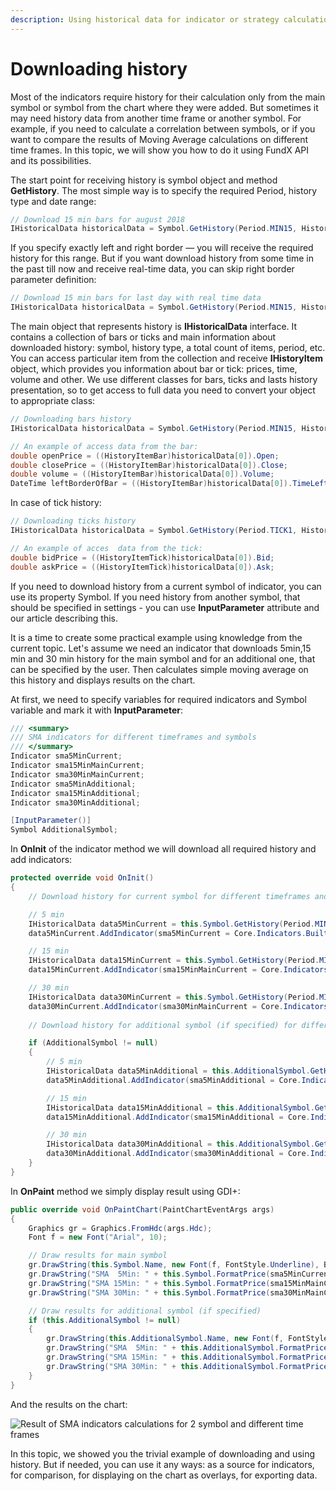 ```yaml
---
description: Using historical data for indicator or strategy calculations
---
```


# Downloading history

Most of the indicators require history for their calculation only from the main symbol or symbol from the chart where they were added. But sometimes it may need history data from another time frame or another symbol. For example, if you need to calculate a correlation between symbols, or if you want to compare the results of Moving Average calculations on different time frames. In this topic, we will show you how to do it using FundX API and its possibilities.

The start point for receiving history is symbol object and method **GetHistory**. The most simple way is to specify the required Period, history type and date range:

```csharp
// Download 15 min bars for august 2018
IHistoricalData historicalData = Symbol.GetHistory(Period.MIN15, HistoryType.Bid, new DateTime(2018, 8, 1, 0, 0, 0, DateTimeKind.Utc), new DateTime(2018, 8, 31, 0, 0, 0, DateTimeKind.Utc));
```

If you specify exactly left and right border — you will receive the required history for this range. But if you want download history from some time in the past till now and receive real-time data, you can skip right border parameter definition:

```csharp
// Download 15 min bars for last day with real time data
IHistoricalData historicalData = Symbol.GetHistory(Period.MIN15, HistoryType.Bid, DateTime.UtcNow.AddDays(-1));
```

The main object that represents history is **IHistoricalData** interface. It contains a collection of bars or ticks and main information about downloaded history: symbol, history type, a total count of items, period, etc. You can access particular item from the collection and receive **IHistoryItem** object, which provides you information about bar or tick: prices, time, volume and other. We use different classes for bars, ticks and lasts history presentation, so to get access to full data you need to convert your object to appropriate class:

```csharp
// Downloading bars history
IHistoricalData historicalData = Symbol.GetHistory(Period.MIN15, HistoryType.Bid, DateTime.UtcNow.AddDays(-1));

// An example of access data from the bar:
double openPrice = ((HistoryItemBar)historicalData[0]).Open;
double closePrice = ((HistoryItemBar)historicalData[0]).Close;
double volume = ((HistoryItemBar)historicalData[0]).Volume;
DateTime leftBorderOfBar = ((HistoryItemBar)historicalData[0]).TimeLeft;
```

In case of tick history:

```csharp
// Downloading ticks history
IHistoricalData historicalData = Symbol.GetHistory(Period.TICK1, HistoryType.Bid, DateTime.UtcNow.AddDays(-1));

// An example of acces  data from the tick:
double bidPrice = ((HistoryItemTick)historicalData[0]).Bid;
double askPrice = ((HistoryItemTick)historicalData[0]).Ask;
```

If you need to download history from a current symbol of indicator, you can use its property Symbol. If you need history from another symbol, that should be specified in settings - you can use **InputParameter** attribute and our article describing this.&#x20;

It is a time to create some practical example using knowledge from the current topic. Let's assume we need an indicator that downloads 5min,15 min and 30 min history for the main symbol and for an additional one, that can be specified by the user. Then calculates simple moving average on this history and displays results on the chart.&#x20;

At first, we need to specify variables for required indicators and Symbol variable and mark it with **InputParameter**:

```csharp
/// <summary>
/// SMA indicators for different timeframes and symbols
/// </summary>
Indicator sma5MinCurrent;
Indicator sma15MinMainCurrent;
Indicator sma30MinMainCurrent;
Indicator sma5MinAdditional;
Indicator sma15MinAdditional;
Indicator sma30MinAdditional;

[InputParameter()]
Symbol AdditionalSymbol;
```

In **OnInit** of the indicator method we will download all required history and add indicators:

```csharp
protected override void OnInit()
{   
    // Download history for current symbol for different timeframes and apply SMA indicator

    // 5 min
    IHistoricalData data5MinCurrent = this.Symbol.GetHistory(Period.MIN5, HistoryType.Bid, DateTime.UtcNow.AddDays(-1));            
    data5MinCurrent.AddIndicator(sma5MinCurrent = Core.Indicators.BuiltIn.SMA(10, PriceType.Close));

    // 15 min
    IHistoricalData data15MinCurrent = this.Symbol.GetHistory(Period.MIN15, HistoryType.Bid, DateTime.UtcNow.AddDays(-1));            
    data15MinCurrent.AddIndicator(sma15MinMainCurrent = Core.Indicators.BuiltIn.SMA(10, PriceType.Close));

    // 30 min
    IHistoricalData data30MinCurrent = this.Symbol.GetHistory(Period.MIN30, HistoryType.Bid, DateTime.UtcNow.AddDays(-1));            
    data30MinCurrent.AddIndicator(sma30MinMainCurrent = Core.Indicators.BuiltIn.SMA(10, PriceType.Close));
            
    // Download history for additional symbol (if specified) for different timeframes and apply SMA indicator

    if (AdditionalSymbol != null)
    {
        // 5 min
        IHistoricalData data5MinAdditional = this.AdditionalSymbol.GetHistory(Period.MIN5, HistoryType.Bid, DateTime.UtcNow.AddDays(-1));
        data5MinAdditional.AddIndicator(sma5MinAdditional = Core.Indicators.BuiltIn.SMA(10, PriceType.Close));

        // 15 min
        IHistoricalData data15MinAdditional = this.AdditionalSymbol.GetHistory(Period.MIN15, HistoryType.Bid, DateTime.UtcNow.AddDays(-1));
        data15MinAdditional.AddIndicator(sma15MinAdditional = Core.Indicators.BuiltIn.SMA(10, PriceType.Close));

        // 30 min
        IHistoricalData data30MinAdditional = this.AdditionalSymbol.GetHistory(Period.MIN30, HistoryType.Bid, DateTime.UtcNow.AddDays(-1));
        data30MinAdditional.AddIndicator(sma30MinAdditional = Core.Indicators.BuiltIn.SMA(10, PriceType.Close));
    }
}
```

In **OnPaint** method we simply display result using GDI+:

```csharp
public override void OnPaintChart(PaintChartEventArgs args)
{
    Graphics gr = Graphics.FromHdc(args.Hdc);
    Font f = new Font("Arial", 10);

    // Draw results for main symbol            
    gr.DrawString(this.Symbol.Name, new Font(f, FontStyle.Underline), Brushes.LightCoral, 10, 35);
    gr.DrawString("SMA  5Min: " + this.Symbol.FormatPrice(sma5MinCurrent.GetValue()), f, Brushes.LightCoral, 10, 55);
    gr.DrawString("SMA 15Min: " + this.Symbol.FormatPrice(sma15MinMainCurrent.GetValue()), f, Brushes.LightCoral, 10, 75);
    gr.DrawString("SMA 30Min: " + this.Symbol.FormatPrice(sma30MinMainCurrent.GetValue()), f, Brushes.LightCoral, 10, 95);

    // Draw results for additional symbol (if specified)
    if (this.AdditionalSymbol != null)
    {
        gr.DrawString(this.AdditionalSymbol.Name, new Font(f, FontStyle.Underline), Brushes.LightGreen, 160, 35);
        gr.DrawString("SMA  5Min: " + this.AdditionalSymbol.FormatPrice(sma5MinAdditional.GetValue()), f, Brushes.LightGreen, 160, 55);
        gr.DrawString("SMA 15Min: " + this.AdditionalSymbol.FormatPrice(sma15MinAdditional.GetValue()), f, Brushes.LightGreen, 160, 75);
        gr.DrawString("SMA 30Min: " + this.AdditionalSymbol.FormatPrice(sma30MinAdditional.GetValue()), f, Brushes.LightGreen, 160, 95);
    }
}
```

And the results on the chart:

![Result of SMA indicators calculations for 2 symbol and different time frames](../.gitbook/assets/results.png)

In this topic, we showed you the trivial example of downloading and using history. But if needed, you can use it any ways: as a source for indicators, for comparison, for displaying on the chart as overlays, for exporting data.
